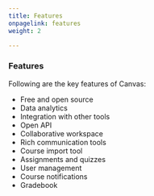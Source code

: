 ```yaml
---
title: Features
onpagelink: features
weight: 2

---
```


### **Features**

Following are the key features of Canvas:

- Free and open source
- Data analytics
- Integration with other tools
- Open API
- Collaborative workspace
- Rich communication tools
- Course import tool
- Assignments and quizzes
- User management
- Course notifications
- Gradebook
 

